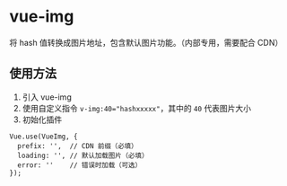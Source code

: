 # vue-img

将 hash 值转换成图片地址，包含默认图片功能。（内部专用，需要配合 CDN）  

## 使用方法

1. 引入 vue-img
2. 使用自定义指令 `v-img:40="hashxxxxx"`，其中的 `40` 代表图片大小
3. 初始化插件

```JS
Vue.use(VueImg, {
  prefix: '',  // CDN 前缀（必填）
  loading: '', // 默认加载图片（必填）
  error: ''    // 错误时加载（可选）
});
```